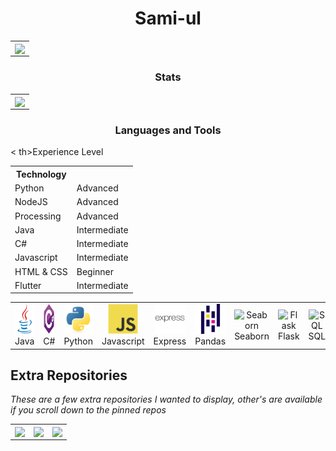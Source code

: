 <h1 align="center">
   Sami-ul
</h1>
<a href="mailto:ahmed.samiul.h@gmail.com" style="text-align: center">
   <table align="center">
      <tr>
         <td>
            <img src="https://img.shields.io/badge/Email-252422.svg?style=for-the-badge&logo=gmail" align="center">
         </td>
      </tr>
   </table>
</a>

<h3 align="center">Stats</h3>
<table align="center">
    <tr>
        <td>
            <a href="https://github.com/sami-ul">
                <img align="center" src="https://github-readme-stats.vercel.app/api/top-langs/?username=sami-ul&langs_count=8&theme=cobalt&layout=compact&exclude_repo=Loan-Classification,Data-Science-Website&hide=c%2B%2B,CMake" />
            </a>
        </td>
    </tr>
</table>


<p align="left"></p>
<h3 align="center">Languages and Tools</h3>
<p align="center">
<table align="center">
   <tr>
      <th>Technology</th>
      <
th>Experience Level</th>
   </tr>
   <tr>
      <td>Python</td>
      <td>Advanced</td>
   </tr>
   <tr>
      <td>NodeJS</td>
      <td>Advanced</td>
   </tr>
   <tr>
      <td>Processing</td>
      <td>Advanced</td>
   </tr>
   <tr>
      <td>Java</td>
      <td>Intermediate</td>
   </tr>
   <tr>
      <td>C#</td>
      <td>Intermediate</td>
   </tr>
   <tr>
      <td>Javascript</td>
      <td>Intermediate</td>
   </tr>
   <tr>
      <td>HTML & CSS</td>
      <td>Beginner</td>
   </tr>
   <tr>
      <td>Flutter</td>
      <td>Intermediate</td>
   </tr>
</table>
</p>

<table>
  <tr>
    <td align="center" width="96">
      <a>
        <img src="https://raw.githubusercontent.com/devicons/devicon/master/icons/java/java-original.svg" width="48" height="48" alt="Java" />
      </a>
      <br>Java
    </td>
    <td align="center" width="96">
      <a>
        <img src="https://raw.githubusercontent.com/devicons/devicon/master/icons/csharp/csharp-original.svg" width="48" height="48" alt="C#" />
      </a>
      <br>C#
    </td>
    <td align="center" width="96">
      <a>
        <img src="https://raw.githubusercontent.com/devicons/devicon/master/icons/python/python-original.svg" width="48" height="48" alt="Python" />
      </a>
      <br>Python
    </td>
    <td align="center" width="96">
      <a>
        <img src="https://raw.githubusercontent.com/devicons/devicon/master/icons/javascript/javascript-original.svg" width="48" height="48" alt="Javascript" />
      </a>
      <br>Javascript
    </td>
    <td align="center" width="96">
      <a>
        <img src="https://raw.githubusercontent.com/devicons/devicon/master/icons/express/express-original-wordmark.svg" width="48" height="48" alt="Express" />
      </a>
      <br>Express
    </td>
    <td align="center" width="96">
      <a>
        <img src="https://raw.githubusercontent.com/devicons/devicon/2ae2a900d2f041da66e950e4d48052658d850630/icons/pandas/pandas-original.svg" width="48" height="48" alt="Pandas" />
      </a>
      <br>Pandas
    </td>
    <td align="center" width="96">
      <a>
        <img src="https://seaborn.pydata.org/_images/logo-mark-lightbg.svg" width="48" height="48" alt="Seaborn" />
      </a>
      <br>Seaborn
    </td>
    <td align="center" width="96">
      <a>
        <img src="https://www.vectorlogo.zone/logos/pocoo_flask/pocoo_flask-icon.svg" width="48" height="48" alt="Flask" />
      </a>
      <br>Flask
    </td>
    <td align="center" width="96">
      <a>
        <img src="https://www.svgrepo.com/show/303229/microsoft-sql-server-logo.svg" width="48" height="48" alt="SQL" />
      </a>
      <br>SQL
    </td>
     <td align="center"  width="96">
      <a>
        <img src="https://raw.githubusercontent.com/devicons/devicon/master/icons/nodejs/nodejs-original-wordmark.svg" width="48" height="48" alt="NodeJS" />
      </a>
      <br>NodeJS
    </td>
  </tr>
</table>
<h2> Extra Repositories </h2>
<i>These are a few extra repositories I wanted to display, other's are available if you scroll down to the pinned repos</i>
<table align="center">
    <tr>
       <a href="https://github.com/Sami-ul/Matrices">
        <td>
                <img align="center" src="https://github-readme-stats.vercel.app/api/pin/?username=Sami-ul&repo=Matrices" />
        </td>
       </a>
       <a hrev="https://github.com/Sami-ul/Gradients-Extension">
       <td>
                <img align="center" src="https://github-readme-stats.vercel.app/api/pin/?username=Sami-ul&repo=Gradients-Extension" />
        </td>
       </a>
       <a href="https://github.com/Sami-ul/LodestarServer">
          <td>
                   <img align="center" src="https://github-readme-stats.vercel.app/api/pin/?username=Sami-ul&repo=LodestarServer" />
           </td>
       </a>
    </tr>
</table>

